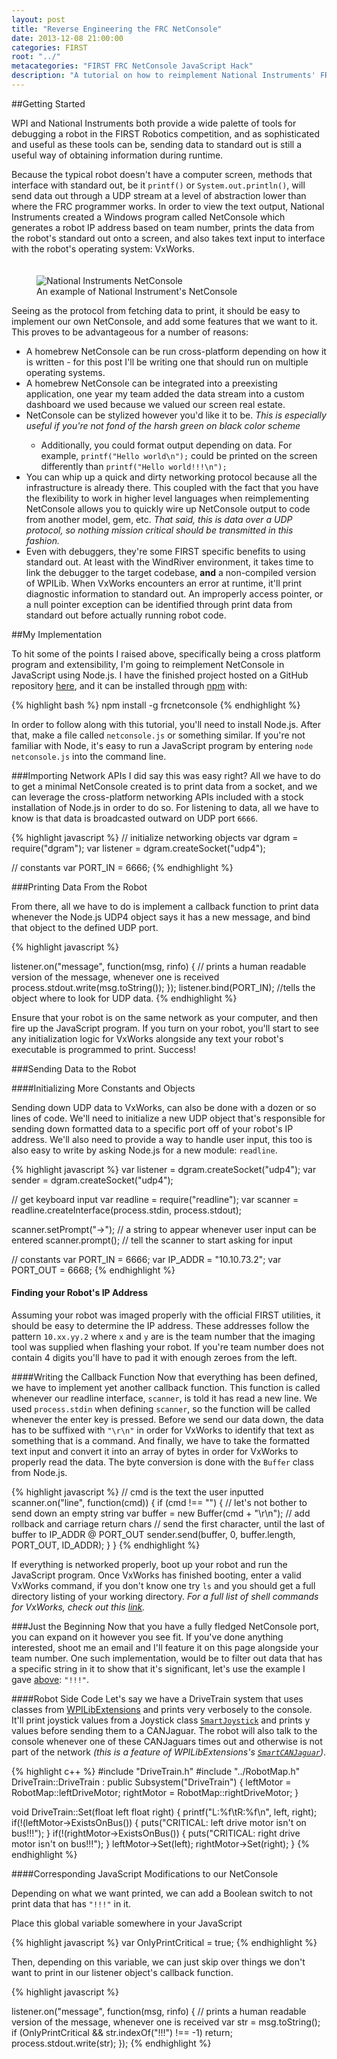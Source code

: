 ```yaml
---
layout: post
title: "Reverse Engineering the FRC NetConsole"
date: 2013-12-08 21:00:00
categories: FIRST
root: "../"
metacategories: "FIRST FRC NetConsole JavaScript Hack"
description: "A tutorial on how to reimplement National Instruments' FRC NetConsole, and how to extend it with your own features"
---
```


##Getting Started

WPI and National Instruments both provide a wide palette of tools for debugging a robot in the FIRST Robotics competition, and as sophisticated and useful as these tools can be, sending data to standard out is still a useful way of obtaining information during runtime. 

Because the typical robot doesn't have a computer screen, methods that interface with standard out, be it `printf()` or `System.out.println()`, will send data out through a UDP stream at a level of abstraction lower than where the FRC programmer works. In order to view the text output, National Instruments created a Windows program called NetConsole which generates a robot IP address based on team number, prints the data from the robot's standard out onto a screen, and also takes text input to interface with the robot's operating system: VxWorks.

<figure style = "padding-top:20px">
	<img src = "{{ post.root }}/images/netconsole.png" alt = "National Instruments NetConsole">
	<figcaption>An example of National Instrument's NetConsole</figcaption>
</figure>

Seeing as the protocol from fetching data to print, it should be easy to implement our own NetConsole, and add some features that we want to it. This proves to be advantageous for a number of reasons:

* A homebrew NetConsole can be run cross-platform depending on how it is written - for this post I'll be writing one that should run on multiple operating systems.
* A homebrew NetConsole can be integrated into a preexisting application, one year my team added the data stream into a custom dashboard we used because we valued our screen real estate. 
* <span id ="above">NetConsole can be stylized however you'd like it to be. *This is especially useful if you're not fond of the harsh green on black color scheme*
  * Additionally, you could format output depending on data. For example, `printf("Hello world\n");` could be printed on the screen differently than `printf("Hello world!!!\n");`
* You can whip up a quick and dirty networking protocol because all the infrastructure is already there. This coupled with the fact that you have the flexibility to work in higher level languages when reimplementing NetConsole allows you to quickly wire up NetConsole output to code from another model, gem, etc. *That said, this is data over a UDP protocol, so nothing mission critical should be transmitted in this fashion.* 
* Even with debuggers, they're some FIRST specific benefits to using standard out. At least with the WindRiver environment, it takes time to link the debugger to the target codebase, **and** a non-compiled version of WPILib. When VxWorks encounters an error at runtime, it'll print diagnostic information to standard out. An improperly access pointer, or a null pointer exception can be identified through print data from standard out before actually running robot code. 


##My Implementation

To hit some of the points I raised above, specifically being a cross platform program and extensibility, I'm going to reimplement NetConsole in JavaScript using Node.js. I have the finished project hosted on a GitHub repository <a href="https://github.com/FRCTeam1073-TheForceTeam/netconsole.js">here</a>, and it can be installed through <a href="http://npmjs.org">npm</a> with:

{% highlight bash %}
npm install -g frcnetconsole
{% endhighlight %}

In order to follow along with this tutorial, you'll need to install Node.js. After that, make a file called `netconsole.js` or something similar. If you're not familiar with Node, it's easy to run a JavaScript program by entering `node netconsole.js` into the command line.

###Importing Network APIs
I did say this was easy right? All we have to do to get a minimal NetConsole created is to print data from a socket, and we can leverage the cross-platform networking APIs included with a stock installation of Node.js in order to do so. For listening to data, all we have to know is that data is broadcasted outward on UDP port `6666`.

{% highlight javascript %}
// initialize networking objects
var dgram = require("dgram");
var listener = dgram.createSocket("udp4");

// constants
var PORT_IN = 6666;
{% endhighlight %}

###Printing Data From the Robot

From there, all we have to do is implement a callback function to print data whenever the Node.js UDP4 object says it has a new message, and bind that object to the defined UDP port.

{% highlight javascript %}

listener.on("message", function(msg, rinfo) {
	// prints a human readable version of the message, whenever one is received
	process.stdout.write(msg.toString());
});
listener.bind(PORT_IN); //tells the object where to look for UDP data.
{% endhighlight %}

Ensure that your robot is on the same network as your computer, and then fire up the JavaScript program. If you turn on your robot, you'll start to see any initialization logic for VxWorks alongside any text your robot's executable is programmed to print. Success! 

###Sending Data to the Robot

####Initializing More Constants and Objects 

Sending down UDP data to VxWorks, can also be done with a dozen or so lines of code. We'll need to initialize a new UDP object that's responsible for sending down formatted data to a specific port off of your robot's IP address. We'll also need to provide a way to handle user input, this too is also easy to write by asking Node.js for a new module: `readline`. 

{% highlight javascript %}
var listener = dgram.createSocket("udp4");
var sender = dgram.createSocket("udp4"); 

// get keyboard input
var readline = require("readline");
var scanner = readline.createInterface(process.stdin, process.stdout);

scanner.setPrompt("->"); // a string to appear whenever user input can be entered
scanner.prompt();	// tell the scanner to start asking for input

// constants
var PORT_IN = 6666;
var IP_ADDR = "10.10.73.2";
var PORT_OUT = 6668;
{% endhighlight %}

#### Finding your Robot's IP Address
Assuming your robot was imaged properly with the official FIRST utilities, it should be easy to determine the IP address. These addresses follow the pattern `10.xx.yy.2` where `x` and `y` are is the team number that the imaging tool was supplied when flashing your robot. If you're team number does not contain 4 digits you'll have to pad it with enough zeroes from the left.

####Writing the Callback Function
Now that everything has been defined, we have to implement yet another callback function. This function is called whenever our readline interface, `scanner`, is told it has read a new line. We used `process.stdin` when defining `scanner`, so the function will be called whenever the enter key is pressed. Before we send our data down, the data has to be suffixed with `"\r\n"` in order for VxWorks to identify that text as something that is a command. And finally, we have to take the formatted text input and convert it into an array of bytes in order for VxWorks to properly read the data. The byte conversion is done with the `Buffer` class from Node.js.

{% highlight javascript %}
// cmd is the text the user inputted
scanner.on("line", function(cmd)) {
	if (cmd !== "") { // let's not bother to send down an empty string
		var buffer = new Buffer(cmd + "\r\n");	// add rollback and carriage return chars
		// send the first character, until the last of buffer to IP_ADDR @ PORT_OUT
		sender.send(buffer, 0, buffer.length, PORT_OUT, ID_ADDR);
	}
}
{% endhighlight %}

If everything is networked properly, boot up your robot and run the JavaScript program. Once VxWorks has finished booting, enter a valid VxWorks command, if you don't know one try `ls` and you should get a full directory listing of your working directory. *For a full list of shell commands for VxWorks, check out this <a href ="http://csg.lbl.gov/pipermail/vxwexplo/2003-March/000762.html">link</a>.*


###Just the Beginning
Now that you  have a fully fledged NetConsole port, you can expand on it however you see fit. If you've done anything interested, shoot me an email and I'll feature it on this page alongside your team number. One such implementation, would be to filter out data that has a specific string in it to show that it's significant, let's use the example I gave <a href = "#above">above</a>: `"!!!"`.

####Robot Side Code
Let's say we have a DriveTrain system that uses classes from <a href = "https://github.com/FRCTeam1073-TheForceTeam/WPILibExtensions">WPILibExtensions</a> and prints very verbosely to the console. It'll print joystick values from a Joystick class <a href = "https://github.com/FRCTeam1073-TheForceTeam/WPILibExtensions/blob/master/SmartJoystick.h">`SmartJoystick`</a> and prints y values before sending them to a CANJaguar. The robot will also talk to the console whenever one of these CANJaguars times out and otherwise is not part of the network *(this is a feature of WPILibExtensions's <a href = "https://github.com/FRCTeam1073-TheForceTeam/WPILibExtensions/blob/master/SmartCANJaguar.h">`SmartCANJaguar`</a>)*.

{% highlight c++ %}
#include "DriveTrain.h"
#include "../RobotMap.h"
DriveTrain::DriveTrain : public Subsystem("DriveTrain") {
	leftMotor = RobotMap::leftDriveMotor;
	rightMotor = RobotMap::rightDriveMotor;	
}

void DriveTrain::Set(float left float right) {
	printf("L:%f\tR:%f\n", left, right);
	if(!(leftMotor->ExistsOnBus()) {
		puts("CRITICAL: left drive motor isn't on bus!!!");
	}
	if(!(rightMotor->ExistsOnBus()) {
		puts("CRITICAL: right drive motor isn't on bus!!!");
	}
	leftMotor->Set(left);
	rightMotor->Set(right);
}
{% endhighlight %}

####Corresponding JavaScript Modifications to our NetConsole

Depending on what we want printed, we can add a Boolean switch to not print data that has `"!!!"` in it. 

Place this global variable somewhere in your JavaScript

{% highlight javascript %}
var OnlyPrintCritical = true;
{% endhighlight %}

Then, depending on this variable, we can just skip over things we don't want to print in our listener object's callback function.

{% highlight javascript %}

listener.on("message", function(msg, rinfo) {
	// prints a human readable version of the message, whenever one is received
	var str = msg.toString();
	if (OnlyPrintCritical && str.indexOf("!!!") !== -1)
		return;
	process.stdout.write(str);
});
{% endhighlight %}
